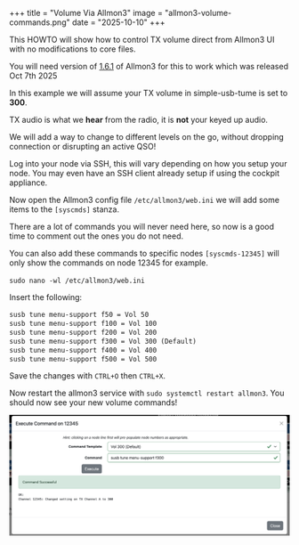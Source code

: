 +++
title = "Volume Via Allmon3"
image = "allmon3-volume-commands.png"
date = "2025-10-10"
+++

This HOWTO will show how to control TX volume direct from Allmon3 UI with no modifications to core files.

<!--more-->

You will need version of [1.6.1](https://github.com/AllStarLink/Allmon3/releases/tag/1.6.1-1) of Allmon3 for this to work which was released Oct 7th 2025

In this example we will assume your TX volume in simple-usb-tume is set to **300**.

TX audio is what we **hear** from the radio, it is **not** your keyed up audio.

We will add a way to change to different levels on the go, without dropping connection or disrupting an active QSO!

Log into your node via SSH, this will vary depending on how you setup your node. You may even have an SSH client already setup if using the cockpit appliance.

Now open the Allmon3 config file `/etc/allmon3/web.ini` we will add some items to the `[syscmds]` stanza.

There are a lot of commands you will never need here, so now is a good time to comment out the ones you do not need.

You can also add these commands to specific nodes `[syscmds-12345]` will only show the commands on node 12345 for example.

`sudo nano -wl /etc/allmon3/web.ini`

Insert the following:

```
susb tune menu-support f50 = Vol 50
susb tune menu-support f100 = Vol 100
susb tune menu-support f200 = Vol 200
susb tune menu-support f300 = Vol 300 (Default)
susb tune menu-support f400 = Vol 400
susb tune menu-support f500 = Vol 500
```
Save the changes with `CTRL+O` then `CTRL+X`.

Now restart the allmon3 service with `sudo systemctl restart allmon3`. You should now see your new volume commands!

![allmon3-volume-commands](allmon3-volume-commands.png)
